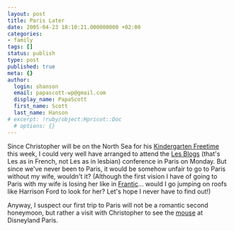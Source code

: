 ```yaml
---
layout: post
title: Paris Later
date: 2005-04-23 18:10:21.000000000 +02:00
categories:
- family
tags: []
status: publish
type: post
published: true
meta: {}
author:
  login: shanson
  email: papascott-wp@gmail.com
  display_name: PapaScott
  first_name: Scott
  last_name: Hanson
# excerpt: !ruby/object:Hpricot::Doc
  # options: {}
---
```

<p>Since Christopher will be on the North Sea for his <a href="http://www.papascott.de/archives/2005/04/06/practice-for-freetime/" title="PapaScott: Practice for Freetime">Kindergarten Freetime</a> this week, I could very well have arranged to attend the <a href="http://www.lesblogs.typepad.com/">Les Blogs</a> (that's Les as in French, not Les as in lesbian) conference in Paris on Monday. But since we've never been to Paris, it would be somehow unfair to go to Paris without my wife, wouldn't it? (Although the first vision I have of going to Paris with my wife is losing her like in <a href="http://imdb.com/title/tt0095174">Frantic</a>... would I go jumping on roofs like Harrison Ford to look for her? Let's hope I never have to find out!)</p>
<p>Anyway, I suspect our first trip to Paris will not be a romantic second honeymoon, but rather a visit with Christopher to see the <a href="http://www.disneylandparis.com/">mouse</a> at Disneyland Paris.</p>
